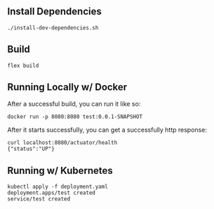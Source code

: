 ## Install Dependencies

    ./install-dev-dependencies.sh

## Build

    flex build

## Running Locally w/ Docker

After a successful build, you can run it like so:

    docker run -p 8080:8080 test:0.0.1-SNAPSHOT

After it starts successfully, you can get a successfully http response:

    curl localhost:8080/actuator/health
    {"status":"UP"}

## Running w/ Kubernetes

    kubectl apply -f deployment.yaml
    deployment.apps/test created
    service/test created
